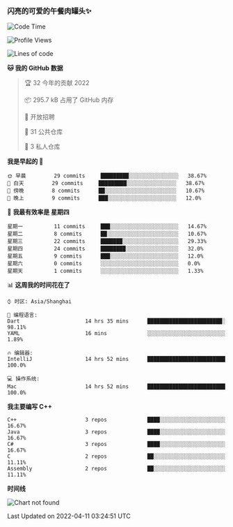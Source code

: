 ### 闪亮的可爱的午餐肉罐头✨

<!--START_SECTION:waka-->
![Code Time](http://img.shields.io/badge/Code%20Time-15%20hrs%2037%20mins-blue)

![Profile Views](http://img.shields.io/badge/%E4%B8%AA%E4%BA%BA%E5%B0%81%E9%9D%A2%E8%A7%82%E7%9C%8B%E6%AC%A1%E6%95%B0-26-blue)

![Lines of code](https://img.shields.io/badge/%E4%BB%8E%E3%80%8C%E4%BD%A0%E5%A5%BD%E4%B8%96%E7%95%8C%E3%80%8D%E6%88%91%E5%B7%B2%E7%BB%8F%E5%86%99%E4%BA%86-212%20Thousand%20%E8%A1%8C%E4%BB%A3%E7%A0%81-blue)

**🐱 我的 GitHub 数据** 

> 🏆 32 今年的贡献 2022
 > 
> 📦 295.7 kB 占用了 GitHub 内存 
 > 
> 💼 开放招聘
 > 
> 📜 31 公共仓库 
 > 
> 🔑 3 私人仓库  
 > 
**我是早起的 🐤** 

```text
🌞 早晨         29 commits     █████████░░░░░░░░░░░░░░░░   38.67% 
🌆 白天         29 commits     █████████░░░░░░░░░░░░░░░░   38.67% 
🌃 傍晚         8 commits      ██░░░░░░░░░░░░░░░░░░░░░░░   10.67% 
🌙 晚上         9 commits      ███░░░░░░░░░░░░░░░░░░░░░░   12.0%

```
📅 **我最有效率是 星期四** 

```text
星期一          11 commits     ███░░░░░░░░░░░░░░░░░░░░░░   14.67% 
星期二          8 commits      ██░░░░░░░░░░░░░░░░░░░░░░░   10.67% 
星期三          22 commits     ███████░░░░░░░░░░░░░░░░░░   29.33% 
星期四          24 commits     ████████░░░░░░░░░░░░░░░░░   32.0% 
星期五          9 commits      ███░░░░░░░░░░░░░░░░░░░░░░   12.0% 
星期六          0 commits      ░░░░░░░░░░░░░░░░░░░░░░░░░   0.0% 
星期天          1 commits      ░░░░░░░░░░░░░░░░░░░░░░░░░   1.33%

```


📊 **这周我的时间花在了** 

```text
⌚︎ 时区: Asia/Shanghai

💬 编程语言: 
Dart                     14 hrs 35 mins      ████████████████████████░   98.11% 
YAML                     16 mins             ░░░░░░░░░░░░░░░░░░░░░░░░░   1.89%

🔥 编辑器: 
IntelliJ                 14 hrs 52 mins      █████████████████████████   100.0%

💻 操作系统: 
Mac                      14 hrs 52 mins      █████████████████████████   100.0%

```

**我主要编写 C++** 

```text
C++                      3 repos             ████░░░░░░░░░░░░░░░░░░░░░   16.67% 
Java                     3 repos             ████░░░░░░░░░░░░░░░░░░░░░   16.67% 
C#                       3 repos             ████░░░░░░░░░░░░░░░░░░░░░   16.67% 
C                        2 repos             ██░░░░░░░░░░░░░░░░░░░░░░░   11.11% 
Assembly                 2 repos             ██░░░░░░░░░░░░░░░░░░░░░░░   11.11%

```


**时间线**

![Chart not found](https://raw.githubusercontent.com/EddaAkikusa/EddaAkikusa/main/charts/bar_graph.png) 


 Last Updated on 2022-04-11 03:24:51 UTC
<!--END_SECTION:waka-->

